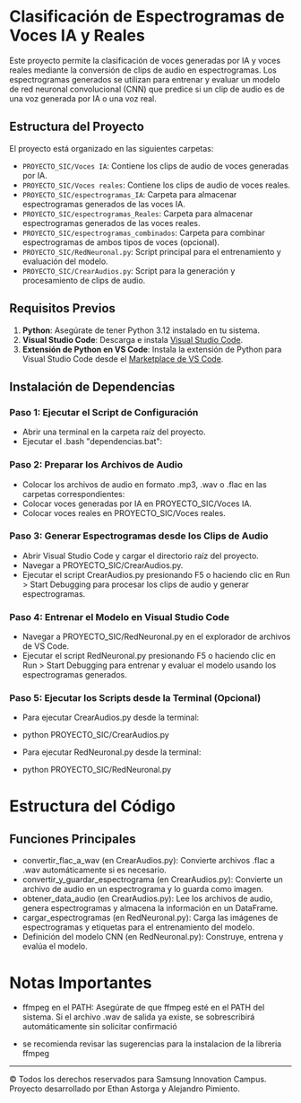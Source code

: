 # Clasificación de Espectrogramas de Voces IA y Reales

Este proyecto permite la clasificación de voces generadas por IA y voces reales mediante la conversión de clips de audio en espectrogramas. Los espectrogramas generados se utilizan para entrenar y evaluar un modelo de red neuronal convolucional (CNN) que predice si un clip de audio es de una voz generada por IA o una voz real.

## Estructura del Proyecto

El proyecto está organizado en las siguientes carpetas:

- `PROYECTO_SIC/Voces IA`: Contiene los clips de audio de voces generadas por IA.
- `PROYECTO_SIC/Voces reales`: Contiene los clips de audio de voces reales.
- `PROYECTO_SIC/espectrogramas_IA`: Carpeta para almacenar espectrogramas generados de las voces IA.
- `PROYECTO_SIC/espectrogramas_Reales`: Carpeta para almacenar espectrogramas generados de las voces reales.
- `PROYECTO_SIC/espectrogramas_combinados`: Carpeta para combinar espectrogramas de ambos tipos de voces (opcional).
- `PROYECTO_SIC/RedNeuronal.py`: Script principal para el entrenamiento y evaluación del modelo.
- `PROYECTO_SIC/CrearAudios.py`: Script para la generación y procesamiento de clips de audio.

## Requisitos Previos

1. **Python**: Asegúrate de tener Python 3.12 instalado en tu sistema.
2. **Visual Studio Code**: Descarga e instala [Visual Studio Code](https://code.visualstudio.com/).
3. **Extensión de Python en VS Code**: Instala la extensión de Python para Visual Studio Code desde el [Marketplace de VS Code](https://marketplace.visualstudio.com/items?itemName=ms-python.python).

## Instalación de Dependencias

### Paso 1: Ejecutar el Script de Configuración

- Abrir una terminal en la carpeta raíz del proyecto.
- Ejecutar el .bash "dependencias.bat":

### Paso 2: Preparar los Archivos de Audio

- Colocar los archivos de audio en formato .mp3, .wav o .flac en las carpetas correspondientes:
 - Colocar voces generadas por IA en PROYECTO_SIC/Voces IA.
 - Colocar voces reales en PROYECTO_SIC/Voces reales.

### Paso 3: Generar Espectrogramas desde los Clips de Audio

- Abrir Visual Studio Code y cargar el directorio raíz del proyecto.
- Navegar a PROYECTO_SIC/CrearAudios.py.
- Ejecutar el script CrearAudios.py presionando F5 o haciendo clic en Run > Start Debugging para procesar los clips de audio y generar espectrogramas.

### Paso 4: Entrenar el Modelo en Visual Studio Code
- Navegar a PROYECTO_SIC/RedNeuronal.py en el explorador de archivos de VS Code.
- Ejecutar el script RedNeuronal.py presionando F5 o haciendo clic en Run > Start Debugging para entrenar y evaluar el modelo usando los espectrogramas generados.

### Paso 5: Ejecutar los Scripts desde la Terminal (Opcional)

- Para ejecutar CrearAudios.py desde la terminal:

- python PROYECTO_SIC/CrearAudios.py

- Para ejecutar RedNeuronal.py desde la terminal:

- python PROYECTO_SIC/RedNeuronal.py

# Estructura del Código

## Funciones Principales

- convertir_flac_a_wav (en CrearAudios.py): Convierte archivos .flac a .wav automáticamente si es necesario.
- convertir_y_guardar_espectrograma (en CrearAudios.py): Convierte un archivo de audio en un espectrograma y lo guarda como imagen.
- obtener_data_audio (en CrearAudios.py): Lee los archivos de audio, genera espectrogramas y almacena la información en un DataFrame.
- cargar_espectrogramas (en RedNeuronal.py): Carga las imágenes de espectrogramas y etiquetas para el entrenamiento del modelo.
- Definición del modelo CNN (en RedNeuronal.py): Construye, entrena y evalúa el modelo.

# Notas Importantes

- ffmpeg en el PATH: Asegúrate de que ffmpeg esté en el PATH del sistema. Si el archivo .wav de salida ya existe, se sobrescribirá automáticamente sin solicitar confirmació

- se recomienda revisar las sugerencias para la instalacion de la libreria ffmpeg

---

© Todos los derechos reservados para Samsung Innovation Campus. Proyecto desarrollado por Ethan Astorga y Alejandro Pimiento.

